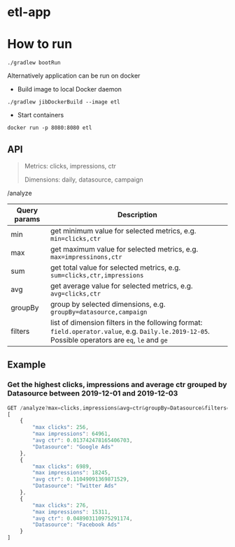# etl-app

# How to run


```
./gradlew bootRun
```

Alternatively application can be run on docker

- Build image to local Docker daemon
```
./gradlew jibDockerBuild --image etl
```
- Start containers
```
docker run -p 8080:8080 etl
```

## API
> Metrics: clicks, impressions, ctr
> 
> Dimensions: daily, datasource, campaign


/analyze 

| Query params | Description |
| --- | --- |
| min | get minimum value for selected metrics, e.g. `min=clicks,ctr`  |
| max | get maximum value for selected metrics, e.g. `max=impressinons,ctr`  |
| sum | get total value for selected metrics, e.g. `sum=clicks,ctr,impressions`  |
| avg | get average value for selected metrics, e.g. `avg=clicks,ctr`  |
| groupBy | group by selected dimensions, e.g. `groupBy=datasource,campaign`  |
| filters | list of dimension filters in the following format: `field.operator.value`, e.g. `Daily.le.2019-12-05`. Possible operators are `eq`, `le` and `ge`   |

## Example

### Get the highest clicks, impressions and average ctr grouped by Datasource between 2019-12-01 and 2019-12-03
```javascript
GET /analyze?max=clicks,impressions&avg=ctr&groupBy=Datasource&filters=Daily.ge.2019-12-01&filters=Daily.le.2019-12-30
[
    {
        "max clicks": 256,
        "max impressions": 64961,
        "avg ctr": 0.013742478165406703,
        "Datasource": "Google Ads"
    },
    {
        "max clicks": 6989,
        "max impressions": 18245,
        "avg ctr": 0.11049091369871529,
        "Datasource": "Twitter Ads"
    },
    {
        "max clicks": 276,
        "max impressions": 15311,
        "avg ctr": 0.048903110975291174,
        "Datasource": "Facebook Ads"
    }
]
```


